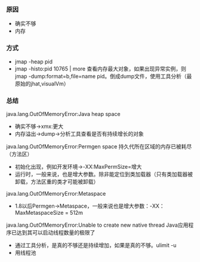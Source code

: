
### 原因
- 确实不够
- 内存
### 方式
- jmap -heap pid
- jmap -histo:pid 10765 | more
查看内存最大对象，如果出现异常实例，则
jmap -dump:format=b,file=name pid。倒成dump文件，使用工具分析（最原始的jhat,visualVm）


### 总结
 java.lang.OutOfMemoryError:Java heap space
  - 确实不够->xmx:更大
  - 内存溢出->dump->分析工具查看是否有持续增长的对象
  
 java.lang.OutOfMemoryError:Permgen space
持久代所在区域的内存已被耗尽（方法区）
 - 初始化出现，例如开发环境->-XX:MaxPermSize=增大
 - 运行时，一般来说，也是增大参数。除非能定位到类加载器（只有类加载器被卸载，方法区重的类才可能被卸载）
 
 java.lang.OutOfMemoryError:Metaspace
 - 1.8以后Permgen->Metaspace，一般来说也是增大参数：-XX：MaxMetaspaceSize = 512m
 
 java.lang.OutOfMemoryError:Unable to create new native thread
 Java应用程序已达到其可以启动线程数量的极限了
 
 - 通过工具分析，是真的不够还是持续增加，如果是真的不够。ulimit -u 
 - 用线程池
